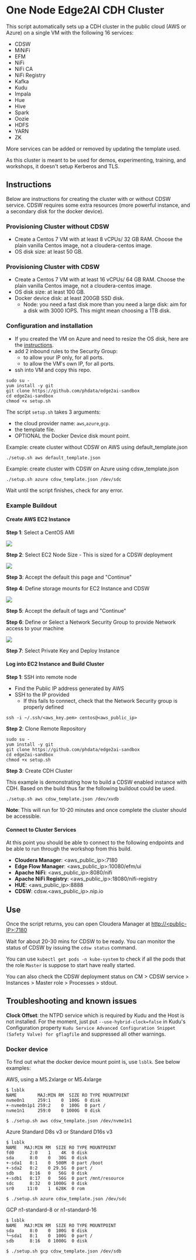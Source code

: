 # One Node Edge2AI CDH Cluster

This script automatically sets up a CDH cluster in the public cloud (AWS or Azure) on a single VM with the following 16 services:

- CDSW
- MiNiFi
- EFM
- NiFi
- NiFi CA
- NiFi Registry
- Kafka
- Kudu
- Impala
- Hue
- Hive
- Spark
- Oozie
- HDFS
- YARN
- ZK

More services can be added or removed by updating the template used.

As this cluster is meant to be used for demos, experimenting, training, and workshops, it doesn't setup Kerberos and TLS.

## Instructions

Below are instructions for creating the cluster with or without CDSW service. CDSW requires some extra resources (more powerful instance, and a secondary disk for the docker device).

### Provisioning Cluster without CDSW

- Create a Centos 7 VM with at least 8 vCPUs/ 32 GB RAM. Choose the plain vanilla Centos image, not a cloudera-centos image.
- OS disk size: at least 50 GB.

### Provisioning Cluster with CDSW

- Create a Centos 7 VM with at least 16 vCPUs/ 64 GB RAM. Choose the plain vanilla Centos image, not a cloudera-centos image.
- OS disk size: at least 100 GB.
- Docker device disk: at least 200GB SSD disk.
  - Node: you need a fast disk more than you need a large disk: aim for a disk with 3000 IOPS. This might mean choosing a 1TB disk.

### Configuration and installation

- If you created the VM on Azure and need to resize the OS disk, here are the [instructions](scripts/how-to-resize-os-disk.md).
- add 2 inbound rules to the Security Group:
  - to allow your IP only, for all ports.
  - to allow the VM's own IP, for all ports.
- ssh into VM and copy this repo.

```
sudo su -
yum install -y git
git clone https://github.com/phdata/edge2ai-sandbox
cd edge2ai-sandbox
chmod +x setup.sh
```

The script `setup.sh` takes 3 arguments:
- the cloud provider name: `aws`,`azure`,`gcp`.
- the template file.
- OPTIONAL the Docker Device disk mount point.

Example: create cluster without CDSW on AWS using default_template.json
```
./setup.sh aws default_template.json
```

Example: create cluster with CDSW on Azure using cdsw_template.json
```
./setup.sh azure cdsw_template.json /dev/sdc
```

Wait until the script finishes, check for any error.

### Example Buildout

#### Create AWS EC2 Instance

**Step 1**: Select a CentOS AMI

![](images/aws_ami_selection.png)

**Step 2**: Select EC2 Node Size - This is sized for a CDSW deployment

![](images/ec2_sizing.png)

**Step 3**: Accept the default this page and "Continue"

**Step 4**: Define storage mounts for EC2 Instance and CDSW

![](images/ec2_storage.png)

**Step 5**: Accept the default of tags and "Continue"

**Step 6**: Define or Select a Network Security Group to provide Network access to your machine

![](images/network_security_group.png)

**Step 7**: Select Private Key and Deploy Instance

#### Log into EC2 Instance and Build Cluster

**Step 1**: SSH into remote node

- Find the Public IP address generated by AWS
- SSH to the IP provided
  - If this fails to connect, check that the Network Security group is properly defined

```
ssh -i ~/.ssh/<aws_key.pem> centos@<aws_public_ip>
```

**Step 2**: Clone Remote Repository

```
sudo su -
yum install -y git
git clone https://github.com/phdata/edge2ai-sandbox
cd edge2ai-sandbox
chmod +x setup.sh
```

**Step 3**: Create CDH Cluster

This example is demonstrating how to build a CDSW enabled instance with CDH. Based on the build thus far the following buildout could be used.

```
./setup.sh aws cdsw_template.json /dev/xvdb
```

**Note**: This will run for 10-20 minutes and once complete the cluster should be accessible.

#### Connect to Cluster Services

At this point you should be able to connect to the following endpoints and be able to run through the workshop from this build.

- **Cloudera Manager**: <aws_public_ip>:7180
- **Edge Flow Manager**: <aws_public_ip>:10080/efm/ui
- **Apache NiFi**: <aws_public_ip>:8080/nifi
- **Apache NiFi Registry**: <aws_public_ip>:18080/nifi-registry
- **HUE**: <aws_public_ip>:8888
- **CDSW**: cdsw.<aws_public_ip>.nip.io


## Use

Once the script returns, you can open Cloudera Manager at [http://<public-IP\>:7180](http://<public-IP>:7180)

Wait for about 20-30 mins for CDSW to be ready. You can monitor the status of CDSW by issuing the `cdsw status` command.

You can use `kubectl get pods -n kube-system` to check if all the pods that the role `Master` is suppose to start have really started.

You can also check the CDSW deployment status on CM > CDSW service > Instances > Master role > Processes > stdout.

## Troubleshooting and known issues

**Clock Offset**: the NTPD service which is required by Kudu and the Host is not installed. For the moment, just put
`--use-hybrid-clock=false`  in Kudu's Configuration property `Kudu Service Advanced Configuration Snippet (Safety Valve) for gflagfile` and suppressed all other warnings.

### Docker device

To find out what the docker device mount point is, use `lsblk`. See below examples:


AWS, using a M5.2xlarge or M5.4xlarge
```
$ lsblk
NAME        MAJ:MIN RM  SIZE RO TYPE MOUNTPOINT
nvme0n1     259:1    0  100G  0 disk
+-nvme0n1p1 259:2    0  100G  0 part /
nvme1n1     259:0    0 1000G  0 disk

$ ./setup.sh aws cdsw_template.json /dev/nvme1n1
```

Azure Standard D8s v3 or Standard D16s v3
```
$ lsblk
NAME   MAJ:MIN RM  SIZE RO TYPE MOUNTPOINT
fd0      2:0    1    4K  0 disk
sda      8:0    0   30G  0 disk
+-sda1   8:1    0  500M  0 part /boot
+-sda2   8:2    0 29.5G  0 part /
sdb      8:16   0   56G  0 disk
+-sdb1   8:17   0   56G  0 part /mnt/resource
sdc      8:32   0 1000G  0 disk
sr0     11:0    1  628K  0 rom

$ ./setup.sh azure cdsw_template.json /dev/sdc
```

GCP n1-standard-8 or n1-standard-16
```
$ lsblk
NAME   MAJ:MIN RM  SIZE RO TYPE MOUNTPOINT
sda      8:0    0  100G  0 disk
└─sda1   8:1    0  100G  0 part /
sdb      8:16   0 1000G  0 disk

$ ./setup.sh gcp cdsw_template.json /dev/sdb
```
